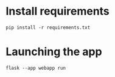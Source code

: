# Install requirements
`pip install -r requirements.txt`

# Launching the app
`flask --app webapp run`

